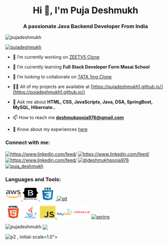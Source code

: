 
<h1 align="center">Hi 👋, I'm Puja Deshmukh</h1>
<h3 align="center">A passionate Java Backend Developer From India</h3>

<p align="left"> <img src="https://komarev.com/ghpvc/?username=pujadeshmukh&label=Profile%20views&color=0e75b6&style=flat" alt="pujadeshmukh" /> </p>

<p align="left"> <a href="https://github.com/ryo-ma/github-profile-trophy"><img src="https://github-profile-trophy.vercel.app/?username=pujadeshmukh" alt="pujadeshmukh" /></a> </p>

- 🔭 I’m currently working on [ZEETV5 Clone](https://github.com/pujadeshmukh1/ZEETV5-Project)

- 🌱 I’m currently learning **Full Stack Developer Form Masai School**

- 👯 I’m looking to collaborate on [TATA 1mg Clone](https://github.com/Aditi101049/1mg-clone)

- 👨‍💻 All of my projects are available at [https://pujadeshmukh1.github.io/](https://pujadeshmukh1.github.io/)

- 💬 Ask me about **HTML, CSS, JavaScripts, Java, DSA, SpringBoot, MySQL, Hibernate..**

- 📫 How to reach me **deshmukpooja976@gmail.com**

- 📄 Know about my experiences <a href="https://drive.google.com/file/d/1OBZpGU-7Tis3XtCt7_7mC3g7iESQ27U1/view?usp=sharing" target="_blank">here</a>


<h3 align="left">Connect with me:</h3>
<p align="left">
  <a href="https://pujadeshmukh1.github.io/" target="blank">
  </a>
<a href="https://linkedin.com/in/https://www.linkedin.com/feed/" target="blank"><img align="center" src="https://raw.githubusercontent.com/rahuldkjain/github-profile-readme-generator/master/src/images/icons/Social/linked-in-alt.svg" alt="https://www.linkedin.com/feed/" height="30" width="50" /></a>
<a href="https://fb.com/https://www.linkedin.com/feed/" target="blank">
  <img align="center" src="https://raw.githubusercontent.com/rahuldkjain/github-profile-readme-generator/master/src/images/icons/Social/facebook.svg" alt="https://www.linkedin.com/feed/" height="30" width="50" /></a>
<a href="https://instagram.com/https://www.linkedin.com/feed/" target="blank"><img align="center" src="https://raw.githubusercontent.com/rahuldkjain/github-profile-readme-generator/master/src/images/icons/Social/instagram.svg" alt="https://www.linkedin.com/feed/" height="30" width="50" /></a>
<a href="https://www.hackerrank.com/@deshmukhpooja976" target="blank"><img align="center" src="https://raw.githubusercontent.com/rahuldkjain/github-profile-readme-generator/master/src/images/icons/Social/hackerrank.svg" alt="@deshmukhpooja976" height="30" width="50" /></a>
<a href="https://www.leetcode.com/puja_deshmukh" target="blank"><img align="center" src="https://raw.githubusercontent.com/rahuldkjain/github-profile-readme-generator/master/src/images/icons/Social/leet-code.svg" alt="puja_deshmukh" height="30" width="50" /></a>
</p>

<h3 align="left">Languages and Tools:</h3>
<p align="left"> <a href="https://aws.amazon.com" target="_blank" rel="noreferrer">
  <img src="https://raw.githubusercontent.com/devicons/devicon/master/icons/amazonwebservices/amazonwebservices-original-wordmark.svg" alt="aws" width="50" height="40"/> </a>
  <a href="https://getbootstrap.com" target="_blank" rel="noreferrer"> <img src="https://raw.githubusercontent.com/devicons/devicon/master/icons/bootstrap/bootstrap-plain-wordmark.svg" alt="bootstrap" width="50" height="40"/> </a> 
  <a href="https://www.w3schools.com/css/" target="_blank" rel="noreferrer">
    <img src="https://raw.githubusercontent.com/devicons/devicon/master/icons/css3/css3-original-wordmark.svg" alt="css3" width="50" height="40"/> </a> 
  <a href="https://git-scm.com/" target="_blank" rel="noreferrer"> <img src="https://www.vectorlogo.zone/logos/git-scm/git-scm-icon.svg" alt="git" width="50" height="40"/> </a>
  <a href="https://www.w3.org/html/" target="_blank" rel="noreferrer"> 
  
  <img src="https://raw.githubusercontent.com/devicons/devicon/master/icons/html5/html5-original-wordmark.svg" alt="html5" width="50" height="40"/></a> 
  <a href="https://www.java.com" target="_blank" rel="noreferrer"><img src="https://raw.githubusercontent.com/devicons/devicon/master/icons/java/java-original.svg" alt="java" width="50" height="40"/></a> <a href="https://developer.mozilla.org/en-US/docs/Web/JavaScript" target="_blank" rel="noreferrer"> <img src="https://raw.githubusercontent.com/devicons/devicon/master/icons/javascript/javascript-original.svg" alt="javascript" width="50" height="40"/> </a> <a href="https://www.mysql.com/" target="_blank" rel="noreferrer"><img src="https://raw.githubusercontent.com/devicons/devicon/master/icons/mysql/mysql-original-wordmark.svg" alt="mysql" width="50" height="40"/></a> <a href="https://www.oracle.com/" target="_blank" rel="noreferrer"><img src="https://raw.githubusercontent.com/devicons/devicon/master/icons/oracle/oracle-original.svg" alt="oracle" width="50" height="40"/></a> <a href="https://spring.io/" target="_blank" rel="noreferrer"> 
 <img src="https://www.vectorlogo.zone/logos/springio/springio-icon.svg" alt="spring" width="50" height="40"/> </a> </p><p><img align="left" src="https://github-readme-stats.vercel.app/api/top-langs?username=pujadeshmukh&show_icons=true&locale=en&layout=compact" alt="pujadeshmukh" /></p>

<p>&nbsp;<img align="center" src="https://github-readme-stats.vercel.app/api?username=pujadeshmukh1" /></p>

![p2](https://user-images.githubusercontent.com/105989237/196279750-04ba181c-0e24-4d6d-b578-22bc6dea5e50.png)
, initial-scale=1.0">
    <title>Document</title>
